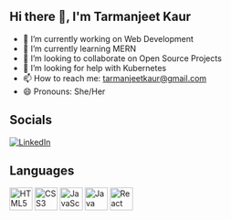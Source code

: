 ## Hi there 👋, I'm Tarmanjeet Kaur

- 🔭 I’m currently working on Web Development
- 🌱 I’m currently learning MERN
- 👯 I’m looking to collaborate on Open Source Projects
- 🤔 I’m looking for help with Kubernetes
- 📫 How to reach me: tarmanjeetkaur@gmail.com
- 😄 Pronouns: She/Her

## Socials
[![LinkedIn](https://img.shields.io/badge/-LinkedIn-blue?logo=linkedin&logoColor=white&style=flat)](https://www.linkedin.com/in/tarmanjeet-kaur-7026b731a)

## Languages

<p>
  <!-- HTML5 Icon -->
  <img src="https://cdn.jsdelivr.net/gh/devicons/devicon/icons/html5/html5-original.svg" alt="HTML5" width="40" height="40"/>
  <!-- CSS3 Icon -->
  <img src="https://cdn.jsdelivr.net/gh/devicons/devicon/icons/css3/css3-original.svg" alt="CSS3" width="40" height="40"/>
  <!-- JavaScript Icon -->
  <img src="https://cdn.jsdelivr.net/gh/devicons/devicon/icons/javascript/javascript-original.svg" alt="JavaScript" width="40" height="40"/>
  <!-- Java Icon -->
  <img src="https://cdn.jsdelivr.net/gh/devicons/devicon/icons/java/java-original.svg" alt="Java" width="40" height="40"/>
  <!-- React Icon -->
  <img src="https://cdn.jsdelivr.net/gh/devicons/devicon/icons/react/react-original.svg" alt="React" width="40" height="40"/>
</p>
